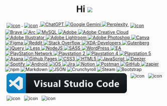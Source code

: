 <h1 align="center">Hi <picture><img src = "https://github.com/7oSkaaa/7oSkaaa/blob/main/Images/about_me.gif?raw=true" width = 50px></picture> </h1>
<p align="left">
</p>

<h3 align="left"></h3>
<p align="left"> <a href="https://getbootstrap.com" target="_blank" rel="noreferrer"> 
  
<img src="https://camo.githubusercontent.com/cbb7909dbc8aef310d44e797061e0c266f6b276072eb5b9a8a36870440201348/68747470733a2f2f696d672e736869656c64732e696f2f62616467652f53616c6573666f7263652d3030413145303f7374796c653d666f722d7468652d6261646765266c6f676f3d53616c6573666f726365266c6f676f436f6c6f723d7768697465" alt="icon" style="vertical-align:top; margin:4px"> <img src="https://camo.githubusercontent.com/79ce579d63968cddf0c5e1b3d02953b694e2afc23747da0d27626c33b93e5331/68747470733a2f2f696d672e736869656c64732e696f2f62616467652f436c617564652d4439373735373f7374796c653d666f722d7468652d6261646765266c6f676f3d636c61756465266c6f676f436f6c6f723d7768697465" alt="icon" style="vertical-align:top; margin:4px">  ![ChatGPT](https://img.shields.io/badge/chatGPT-74aa9c?style=for-the-badge&logo=openai&logoColor=white) ![Google Gemini](https://img.shields.io/badge/google%20gemini-8E75B2?style=for-the-badge&logo=google%20gemini&logoColor=white) ![Perplexity](https://img.shields.io/badge/perplexity-000000?style=for-the-badge&logo=perplexity&logoColor=088F8F) <img src="https://camo.githubusercontent.com/b4ca5c9d106a7d7800d469c735320ac2ea6400b5a84c320dcc348d72899255fc/68747470733a2f2f696d672e736869656c64732e696f2f62616467652f456c656d656e746f722d3932303033423f7374796c653d666f722d7468652d6261646765266c6f676f3d656c656d656e746f72266c6f676f436f6c6f723d7768697465" alt="icon" style="vertical-align:top; margin:4px"> ![Brave](https://img.shields.io/badge/Brave-FB542B?style=for-the-badge&logo=Brave&logoColor=white) ![Arc](https://img.shields.io/badge/Arc-000000?style=for-the-badge&logo=arc&logoColor=white) ![MySQL](https://img.shields.io/badge/mysql-4479A1.svg?style=for-the-badge&logo=mysql&logoColor=white) ![Adobe](https://img.shields.io/badge/adobe-%23FF0000.svg?style=for-the-badge&logo=adobe&logoColor=white) ![Adobe Creative Cloud](https://img.shields.io/badge/Adobe%20Creative%20Cloud-DA1F26.svg?style=for-the-badge&logo=Adobe%20Creative%20Cloud&logoColor=white) ![Adobe Illustrator](https://img.shields.io/badge/adobe%20illustrator-%23FF9A00.svg?style=for-the-badge&logo=adobe%20illustrator&logoColor=white) ![Adobe Lightroom](https://img.shields.io/badge/Adobe%20Lightroom-31A8FF.svg?style=for-the-badge&logo=Adobe%20Lightroom&logoColor=white) ![Adobe Photoshop](https://img.shields.io/badge/adobe%20photoshop-%2331A8FF.svg?style=for-the-badge&logo=adobe%20photoshop&logoColor=white) ![Canva](https://img.shields.io/badge/Canva-%2300C4CC.svg?style=for-the-badge&logo=Canva&logoColor=white) 	![Figma](https://img.shields.io/badge/figma-%23F24E1E.svg?style=for-the-badge&logo=figma&logoColor=white) ![Reddit](https://img.shields.io/badge/Reddit-%23FF4500.svg?style=for-the-badge&logo=Reddit&logoColor=white) ![Stack Overflow](https://img.shields.io/badge/-Stackoverflow-FE7A16?style=for-the-badge&logo=stack-overflow&logoColor=white) ![XDA-Developers](https://img.shields.io/badge/XDA--Developers-%23AC6E2F.svg?style=for-the-badge&logo=XDA-Developers&logoColor=white) ![Gutenberg](https://img.shields.io/badge/gutenberg-%23077CB2.svg?style=for-the-badge&logo=gutenberg&logoColor=white) ![jQuery](https://img.shields.io/badge/jquery-%230769AD.svg?style=for-the-badge&logo=jquery&logoColor=white) ![Less](https://img.shields.io/badge/less-2B4C80?style=for-the-badge&logo=less&logoColor=white) ![NodeJS](https://img.shields.io/badge/node.js-6DA55F?style=for-the-badge&logo=node.js&logoColor=white) ![SASS](https://img.shields.io/badge/SASS-hotpink.svg?style=for-the-badge&logo=SASS&logoColor=white) ![WordPress](https://img.shields.io/badge/WordPress-%23117AC9.svg?style=for-the-badge&logo=WordPress&logoColor=white) 	![EA](https://img.shields.io/badge/ea-%23000000.svg?style=for-the-badge&logo=ea&logoColor=white) ![PlayStation Network](https://img.shields.io/badge/PSN-%230070D1.svg?style=for-the-badge&logo=Playstation&logoColor=white) ![Playstation 2](https://img.shields.io/badge/Playstation%202-003791?style=for-the-badge&logo=playstation-2&logoColor=white) ![Playstation 4](https://img.shields.io/badge/Playstation%204-003791?style=for-the-badge&logo=playstation-4&logoColor=white) ![Playstation 5](https://img.shields.io/badge/Playstation%205-003791?style=for-the-badge&logo=playstation-5&logoColor=white) ![Asana](https://img.shields.io/badge/asana-F06A6A.svg?style=for-the-badge&logo=asana&logoColor=white) ![Github Pages](https://img.shields.io/badge/github%20pages-121013?style=for-the-badge&logo=github&logoColor=white) ![CSS3](https://img.shields.io/badge/css3-%231572B6.svg?style=for-the-badge&logo=css3&logoColor=white) ![HTML5](https://img.shields.io/badge/html5-%23E34F26.svg?style=for-the-badge&logo=html5&logoColor=white) ![JavaScript](https://img.shields.io/badge/javascript-%23323330.svg?style=for-the-badge&logo=javascript&logoColor=%23F7DF1E) ![Deezer](https://img.shields.io/badge/Deezer-FEAA2D?style=for-the-badge&logo=deezer&logoColor=white) ![Spotify](https://img.shields.io/badge/Spotify-1ED760?style=for-the-badge&logo=spotify&logoColor=white) 	![Android](https://img.shields.io/badge/Android-3DDC84?style=for-the-badge&logo=android&logoColor=white) ![iOS](https://img.shields.io/badge/iOS-000000?style=for-the-badge&logo=ios&logoColor=white) ![Jira](https://img.shields.io/badge/jira-%230A0FFF.svg?style=for-the-badge&logo=jira&logoColor=white) ![Notion](https://img.shields.io/badge/Notion-%23000000.svg?style=for-the-badge&logo=notion&logoColor=white) ![Postman](https://img.shields.io/badge/Postman-FF6C37?style=for-the-badge&logo=postman&logoColor=white) ![GitHub](https://img.shields.io/badge/github-%23121011.svg?style=for-the-badge&logo=github&logoColor=white)
<a href="" target="_blank" rel="noreferrer"> <img src="https://www.vectorlogo.zone/logos/zapier/zapier-icon.svg" alt="zapier" width="40" height="40"/> </a>
![npm](https://img.shields.io/badge/npm-CB3837?style=flat-square&logo=npm&logoColor=white) ![Markdown](https://img.shields.io/badge/Markdown-000000?style=flat-square&logo=Markdown&logoColor=white) ![JSON](https://img.shields.io/badge/JSON-000000?style=flat-square&logo=JSON&logoColor=white) ![Crunchyroll](https://img.shields.io/badge/Crunchyroll-F47521?style=flat-square&logo=crunchyroll&logoColor=white) ![Steam](https://img.shields.io/badge/Steam-000000?style=flat-square&logo=steam&logoColor=white) ![Bootstrap](https://img.shields.io/badge/bootstrap-%23430098.svg?style=for-the-badge&logo=bootstrap&logoColor=white) <img src="https://raw.githubusercontent.com/8bithemant/8bithemant/master/svg/dev/tools/visualstudio_code.svg" alt="vscode" style="vertical-align:top; margin:4px"> 
<img src="https://camo.githubusercontent.com/7689233256f5cdeb49150c8bfb2f51bdcd94e0015b7b447eb2f4a3ace41bfde5/68747470733a2f2f696d672e736869656c64732e696f2f62616467652f476f6f676c65253230416e616c79746963732d4533373430303f7374796c653d666f722d7468652d6261646765266c6f676f3d676f6f676c65253230616e616c7974696373266c6f676f436f6c6f723d7768697465" alt="icon" style="vertical-align:top; margin:4px"> <img src="https://camo.githubusercontent.com/77516ff91ad8ba3818def0586b7c38faa72db5d54de03220539cd4705147a3e5/68747470733a2f2f696d672e736869656c64732e696f2f62616467652f676974687562253230636f70696c6f742d3030303030303f7374796c653d666f722d7468652d6261646765266c6f676f3d676974687562636f70696c6f74266c6f676f436f6c6f723d7768697465" alt="icon" style="vertical-align:top; margin:4px"> <img src="https://camo.githubusercontent.com/2da16c0416cbb6148a7c9828b6630c92d73781105fe082c2e34e3b43cdd628a3/68747470733a2f2f696d672e736869656c64732e696f2f62616467652f4e696e74656e646f5f3344532d4431323232383f7374796c653d666f722d7468652d6261646765266c6f676f3d6e696e74656e646f2d336473266c6f676f436f6c6f723d7768697465" alt="icon" style="vertical-align:top; margin:4px"> <img src="https://camo.githubusercontent.com/62d3d35241760cf174631c4e6b5f4503c0a6b34640fd306e36a829ab5ec47b14/68747470733a2f2f696d672e736869656c64732e696f2f62616467652f446973636f72642d3538363546323f7374796c653d666f722d7468652d6261646765266c6f676f3d646973636f7264266c6f676f436f6c6f723d7768697465" alt="icon" style="vertical-align:top; margin:4px"> <img src="https://camo.githubusercontent.com/d86a78c227aed2775574dc12b4c15620d7a92bdee289bf2ede968f37428a83f6/68747470733a2f2f696d672e736869656c64732e696f2f62616467652f536c61636b2d3441313534423f7374796c653d666f722d7468652d6261646765266c6f676f3d736c61636b266c6f676f436f6c6f723d7768697465" alt="icon" style="vertical-align:top; margin:4px"> 
</p>
